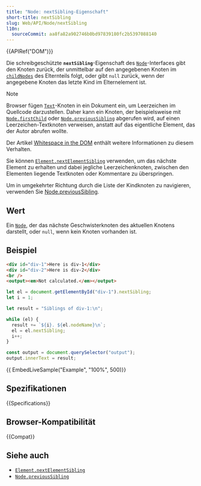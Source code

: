```yaml
---
title: "Node: nextSibling-Eigenschaft"
short-title: nextSibling
slug: Web/API/Node/nextSibling
l10n:
  sourceCommit: aa8fa82a902746b0bd97839180fc2b5397088140
---
```


{{APIRef("DOM")}}

Die schreibgeschützte **`nextSibling`**-Eigenschaft des [`Node`](/de/docs/Web/API/Node)-Interfaces
gibt den Knoten zurück, der unmittelbar auf den angegebenen Knoten im
[`childNodes`](/de/docs/Web/API/Node/childNodes) des Elternteils folgt, oder gibt `null` zurück,
wenn der angegebene Knoten das letzte Kind im Elternelement ist.

> [!NOTE]
> Browser fügen [`Text`](/de/docs/Web/API/Text)-Knoten in ein Dokument ein, um Leerzeichen im Quellcode darzustellen.
> Daher kann ein Knoten, der beispielsweise mit [`Node.firstChild`](/de/docs/Web/API/Node/firstChild)
> oder [`Node.previousSibling`](/de/docs/Web/API/Node/previousSibling) abgerufen wird,
> auf einen Leerzeichen-Textknoten verweisen, anstatt auf das eigentliche Element, das der Autor
> abrufen wollte.
>
> Der Artikel [Whitespace in the DOM](/de/docs/Web/API/Document_Object_Model/Whitespace)
> enthält weitere Informationen zu diesem Verhalten.
>
> Sie können [`Element.nextElementSibling`](/de/docs/Web/API/Element/nextElementSibling) verwenden, um das nächste Element
> zu erhalten und dabei jegliche Leerzeichenknoten, zwischen den Elementen liegende Textknoten oder Kommentare zu überspringen.
>
> Um in umgekehrter Richtung durch die Liste der Kindknoten zu navigieren, verwenden Sie [Node.previousSibling](/de/docs/Web/API/Node/previousSibling).

## Wert

Ein [`Node`](/de/docs/Web/API/Node), der das nächste Geschwisterknoten des aktuellen Knotens darstellt,
oder `null`, wenn kein Knoten vorhanden ist.

## Beispiel

```html
<div id="div-1">Here is div-1</div>
<div id="div-2">Here is div-2</div>
<br />
<output><em>Not calculated.</em></output>
```

```js
let el = document.getElementById("div-1").nextSibling;
let i = 1;

let result = "Siblings of div-1:\n";

while (el) {
  result += `${i}. ${el.nodeName}\n`;
  el = el.nextSibling;
  i++;
}

const output = document.querySelector("output");
output.innerText = result;
```

{{ EmbedLiveSample("Example", "100%", 500)}}

## Spezifikationen

{{Specifications}}

## Browser-Kompatibilität

{{Compat}}

## Siehe auch

- [`Element.nextElementSibling`](/de/docs/Web/API/Element/nextElementSibling)
- [`Node.previousSibling`](/de/docs/Web/API/Node/previousSibling)
